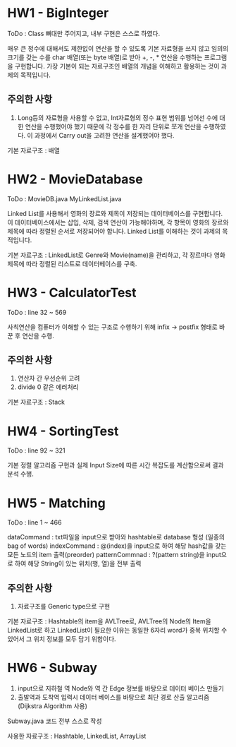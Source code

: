 # HW1 - BigInteger

ToDo : Class 뼈대만 주어지고, 내부 구현은 스스로 하였다.

매우 큰 정수에 대해서도 제한없이 연산을 할 수 있도록 기본 자료형을 쓰지 않고 임의의 크기를 갖는 수를 char 배열(또는 byte 배열)로 받아 +, -, * 연산을 수행하는 프로그램을 구현합니다. 가장 기본이 되는 자료구조인 배열의 개념을 이해하고 활용하는 것이 과제의 목적입니다.

## 주의한 사항
1. Long등의 자료형을 사용할 수 없고, Int자료형의 정수 표현 범위를 넘어선 수에 대한 연산을 수행했어야 했기 때문에 각 정수를 한 자리 단위로 쪼개 연산을 수행하였다. 이 과정에서 Carry out을 고려한 연산을 설계했어야 했다.

기본 자료구조 : 배열

# HW2 - MovieDatabase

ToDo : MovieDB.java MyLinkedList.java

Linked List를 사용해서 영화의 장르와 제목이 저장되는 데이터베이스를 구현합니다. 이 데이터베이스에서는 삽입, 삭제, 검색 연산이 가능해야하며, 각 항목이 영화의 장르와 제목에 따라 정렬된 순서로 저장되어야 합니다. Linked List를 이해하는 것이 과제의 목적입니다.

기본 자료구조 : LinkedList로 Genre와 Movie(name)을 관리하고, 각 장르마다 영화 제목에 따라 정렬된 리스트로 데이터베이스를 구축.

# HW3 - CalculatorTest

ToDo : line 32 ~ 569

사칙연산을 컴퓨터가 이해할 수 있는 구조로 수행하기 위해 infix -> postfix 형태로 바꾼 후 연산을 수행.

## 주의한 사항
1. 연산자 간 우선순위 고려
2. divide 0 같은 에러처리

기본 자료구조 : Stack

# HW4 - SortingTest
ToDo : line 92 ~ 321

기본 정렬 알고리즘 구현과 실제 Input Size에 따른 시간 복잡도를 계산함으로써 결과 분석 수행.

# HW5 - Matching
ToDo : line 1 ~ 466

dataCommand : txt파일을 input으로 받아와 hashtable로 database 형성 (일종의 bag of words)
indexCommand : @(index)을 input으로 하여 해당 hash값을 갖는 모든 노드의 item 출력(preorder)
patternCommnad : ?(pattern string)을 input으로 하여 해당 String이 있는 위치(행, 열)을 전부 출력

## 주의한 사항
1. 자료구조를 Generic type으로 구현

기본 자료구조 : Hashtable의 item을 AVLTree로, AVLTree의 Node의 Item을 LinkedList로 하고 LinkedList이 필요한 이유는 동일한 6자리 word가 중복 위치할 수 있어서 그 위치 정보를 모두 담기 위함이다.

# HW6 - Subway

1. input으로 지하철 역 Node와 역 간 Edge 정보를 바탕으로 데이터 베이스 만들기
2. 출발역과 도착역 입력시 데이터 베이스를 바탕으로 최단 경로 산출 알고리즘 (Dijkstra Algorithm 사용)

Subway.java 코드 전부 스스로 작성

사용한 자료구조 : Hashtable, LinkedList, ArrayList
